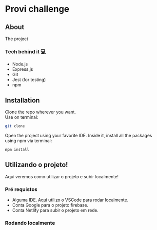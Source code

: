 # Provi challenge

## About
The project

### Tech behind it :computer:

* Node.js
* Express.js
* Git
* Jest (for testing)
* npm

## Installation
Clone the repo wherever you want. <br>
Use on terminal:
```sh
git clone
```
Open the project using your favorite IDE. Inside it, install all the packages using npm via terminal:
```sh
npm install
```

## Utilizando o projeto!

<p> Aqui veremos como utilizar o projeto e subir localmente! </p>

### Pré requistos
* Alguma IDE. Aqui utilizo o VSCode para rodar localmente.
* Conta Google para o projeto firebase.
* Conta Netlify para subir o projeto em rede.

### Rodando localmente

